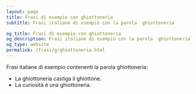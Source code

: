 ```yaml
---
layout: page
title: Frasi di esempio con ghiottoneria 
subtitle: Frasi italiane di esempio con la parola  ghiottoneria

og_title: Frasi di esempio con ghiottoneria 
og_description: Frasi italiane di esempio con la parola  ghiottoneria
og_type: website
permalink: /frasi/g/ghiottoneria.html
---
```


Frasi italiane di esempio contenenti la parola ghiottoneria:


- La ghiottoneria castiga il ghiottone.
- La curiosità è una ghiottoneria.
